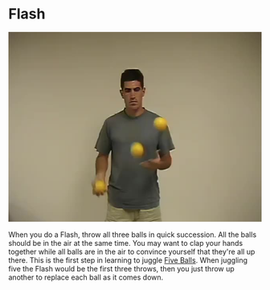 # Flash

![Flash](/site/videos/poster/flash.jpg)

When you do a Flash, throw all three balls in quick succession. All the balls should be in the air at the same time. You may want to clap your hands together while all balls are in the air to convince yourself that they're all up there. This is the first step in learning to juggle [Five Balls](fiveballcascade.md). When juggling five the Flash would be the first three throws, then you just throw up another to replace each ball as it comes down.

